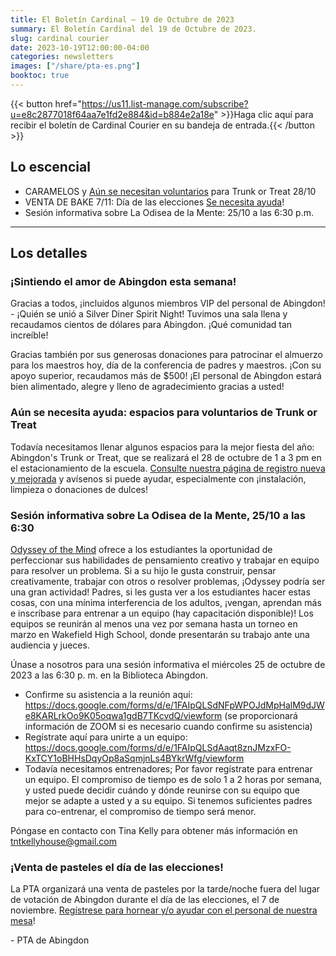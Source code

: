 ```yaml
---
title: El Boletín Cardinal — 19 de Octubre de 2023
summary: El Boletín Cardinal del 19 de Octubre de 2023.
slug: cardinal courier
date: 2023-10-19T12:00:00-04:00
categories: newsletters
images: ["/share/pta-es.png"]
booktoc: true
---
```


{{< button href="https://us11.list-manage.com/subscribe?u=e8c2877018f64aa7e1fd2e884&id=b884e2a18e" >}}Haga clic aquí para recibir el boletín de Cardinal Courier en su bandeja de entrada.{{< /button >}}

## Lo escencial

- CARAMELOS y [Aún se necesitan voluntarios](https://docs.google.com/forms/d/e/1FAIpQLScaHcqXP6ak0Q-Jr50qd-ilBG4Gt7EpA5Wu9yqiIo44yMZMNQ/viewform) para Trunk or Treat 28/10
- VENTA DE BAKE 7/11: Día de las elecciones [Se necesita ayuda](https://www.signupgenius.com/go/20F0C4AACAB2AAAFF2-45373341-election#/)!
- Sesión informativa sobre La Odisea de la Mente: 25/10 a las 6:30 p.m.

------

## Los detalles

### ¡Sintiendo el amor de Abingdon esta semana!

Gracias a todos, ¡incluidos algunos miembros VIP del personal de Abingdon! - ¡Quién se unió a Silver Diner Spirit Night! Tuvimos una sala llena y recaudamos cientos de dólares para Abingdon. ¡Qué comunidad tan increíble!

Gracias también por sus generosas donaciones para patrocinar el almuerzo para los maestros hoy, día de la conferencia de padres y maestros. ¡Con su apoyo superior, recaudamos más de $500! ¡El personal de Abingdon estará bien alimentado, alegre y lleno de agradecimiento gracias a usted!

### Aún se necesita ayuda: espacios para voluntarios de Trunk or Treat

Todavía necesitamos llenar algunos espacios para la mejor fiesta del año: Abingdon's Trunk or Treat, que se realizará el 28 de octubre de 1 a 3 pm en el estacionamiento de la escuela. [Consulte nuestra página de registro nueva y mejorada](https://docs.google.com/forms/d/e/1FAIpQLScaHcqXP6ak0Q-Jr50qd-ilBG4Gt7EpA5Wu9yqiIo44yMZMNQ/viewform) y avísenos si puede ayudar, especialmente con ¡instalación, limpieza o donaciones de dulces!

### Sesión informativa sobre La Odisea de la Mente, 25/10 a las 6:30

[Odyssey of the Mind](https://www.odysseyofthemind.com/) ofrece a los estudiantes la oportunidad de perfeccionar sus habilidades de pensamiento creativo y trabajar en equipo para resolver un problema. Si a su hijo le gusta construir, pensar creativamente, trabajar con otros o resolver problemas, ¡Odyssey podría ser una gran actividad! Padres, si les gusta ver a los estudiantes hacer estas cosas, con una mínima interferencia de los adultos, ¡vengan, aprendan más e inscríbase para entrenar a un equipo (hay capacitación disponible)! Los equipos se reunirán al menos una vez por semana hasta un torneo en marzo en Wakefield High School, donde presentarán su trabajo ante una audiencia y jueces.

Únase a nosotros para una sesión informativa el miércoles 25 de octubre de 2023 a las 6:30 p. m. en la Biblioteca Abingdon.

- Confirme su asistencia a la reunión aquí: https://docs.google.com/forms/d/e/1FAIpQLSdNFpWPOJdMpHalM9dJWe8KARLrkOo9K05oqwa1gdB7TKcvdQ/viewform (se proporcionará información de ZOOM si es necesario cuando confirme su asistencia)
- Regístrate aquí para unirte a un equipo: https://docs.google.com/forms/d/e/1FAIpQLSdAaqt8znJMzxFO-KxTCY1oBHHsDqyOp8aSqmjnLs4BYkrWfg/viewform
- Todavía necesitamos entrenadores; Por favor regístrate para entrenar un equipo. El compromiso de tiempo es de solo 1 a 2 horas por semana, y usted puede decidir cuándo y dónde reunirse con su equipo que mejor se adapte a usted y a su equipo. Si tenemos suficientes padres para co-entrenar, el compromiso de tiempo será menor.

Póngase en contacto con Tina Kelly para obtener más información en tntkellyhouse@gmail.com

### ¡Venta de pasteles el día de las elecciones!
La PTA organizará una venta de pasteles por la tarde/noche fuera del lugar de votación de Abingdon durante el día de las elecciones, el 7 de noviembre. [Regístrese para hornear y/o ayudar con el personal de nuestra mesa](https://www.signupgenius.com/go/20F0C4AACAB2AAAFF2-45373341-election#/)!

\- PTA de Abingdon